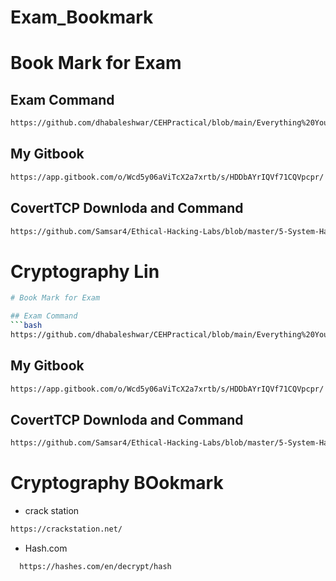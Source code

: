 # Exam_Bookmark

# Book Mark for Exam

## Exam Command
```bash
https://github.com/dhabaleshwar/CEHPractical/blob/main/Everything%20You%20Need.md
```

## My Gitbook

```bash
https://app.gitbook.com/o/Wcd5y06aViTcX2a7xrtb/s/HDDbAYrIQVf71CQVpcpr/
```

## CovertTCP Downloda and Command

```bash
https://github.com/Samsar4/Ethical-Hacking-Labs/blob/master/5-System-Hacking/10-Covert_TCP.md
```

# Cryptography Lin
```bash
# Book Mark for Exam

## Exam Command
```bash
https://github.com/dhabaleshwar/CEHPractical/blob/main/Everything%20You%20Need.md
```

## My Gitbook

```bash
https://app.gitbook.com/o/Wcd5y06aViTcX2a7xrtb/s/HDDbAYrIQVf71CQVpcpr/
```

## CovertTCP Downloda and Command

```bash
https://github.com/Samsar4/Ethical-Hacking-Labs/blob/master/5-System-Hacking/10-Covert_TCP.md
```

# Cryptography BOokmark
- crack station

```bash
https://crackstation.net/
```

- Hash.com
```bash
  https://hashes.com/en/decrypt/hash
```
